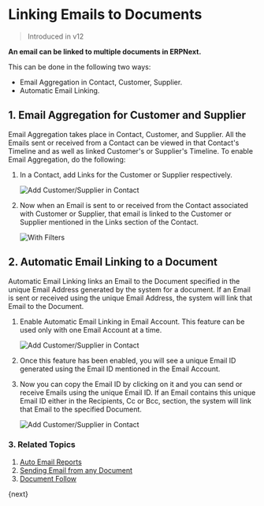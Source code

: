 <!-- add-breadcrumbs -->
# Linking Emails to Documents

> Introduced in v12

**An email can be linked to multiple documents in ERPNext.**

This can be done in the following two ways:

- Email Aggregation in Contact, Customer, Supplier.
- Automatic Email Linking.

## 1. Email Aggregation for Customer and Supplier

Email Aggregation takes place in Contact, Customer, and Supplier. All the Emails sent or received from a Contact can be viewed in that Contact's Timeline and as well as linked Customer's or Supplier's Timeline. To enable Email Aggregation, do the following:

1. In a Contact, add Links for the Customer or Supplier respectively.

    <img class="screenshot" alt="Add Customer/Supplier in Contact" src="{{docs_base_url}}/assets/img/setup/email/contact-link.png">

1. Now when an Email is sent to or received from the Contact associated with Customer or Supplier, that email is linked to the Customer or Supplier mentioned in the Links section of the Contact.

    <img class="screenshot" alt="With Filters" src="{{docs_base_url}}/assets/img/setup/email/email_aggregation.gif">

## 2. Automatic Email Linking to a Document

Automatic Email Linking links an Email to the Document specified in the unique Email Address generated by the system for a document. If an Email is sent or received using the unique Email Address, the system will link that Email to the Document.

1. Enable Automatic Email Linking in Email Account. This feature can be used only with one Email Account at a time.

    <img class="screenshot" alt="Add Customer/Supplier in Contact" src="{{docs_base_url}}/assets/img/setup/email/enable_email_link.png">

1. Once this feature has been enabled, you will see a unique Email ID generated using the Email ID mentioned in the Email Account.

1. Now you can copy the Email ID by clicking on it and you can send or receive Emails using the unique Email ID. If an Email contains this unique Email ID either in the Recipients, Cc or Bcc, section, the system will link that Email to the specified Document.

    <img class="screenshot" alt="Add Customer/Supplier in Contact" src="{{docs_base_url}}/assets/img/setup/email/email_link.gif">

### 3. Related Topics
1. [Auto Email Reports](/docs/v13/user/manual/en/setting-up/email/auto-email-reports)
1. [Sending Email from any Document](/docs/v13/user/manual/en/setting-up/email/sending-email)
1. [Document Follow](/docs/v13/user/manual/en/setting-up/email/document-follow)


{next}